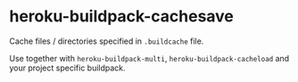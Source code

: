 # heroku-buildpack-cachesave

Cache files / directories specified in `.buildcache` file.

Use together with `heroku-buildpack-multi`, `heroku-buildpack-cacheload` and your project specific buildpack.